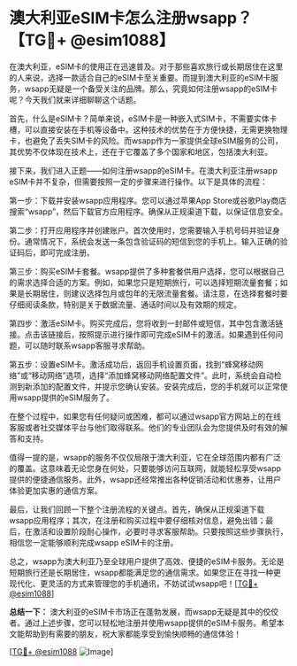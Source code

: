 # 澳大利亚eSIM卡怎么注册wsapp？【TG💪+ @esim1088】

在澳大利亚，eSIM卡的使用正在迅速普及。对于那些喜欢旅行或长期居住在这里的人来说，选择一款适合自己的eSIM卡至关重要。而提到澳大利亚的eSIM卡服务，wsapp无疑是一个备受关注的品牌。那么，究竟如何注册wsapp的eSIM卡呢？今天我们就来详细聊聊这个话题。

首先，什么是eSIM卡？简单来说，eSIM卡是一种嵌入式SIM卡，不需要实体卡槽，可以直接安装在手机等设备中。这种技术的优势在于方便快捷，无需更换物理卡，也避免了丢失SIM卡的风险。而wsapp作为一家提供全球eSIM服务的公司，其优势不仅体现在技术上，还在于它覆盖了多个国家和地区，包括澳大利亚。

接下来，我们进入正题——如何注册wsapp的eSIM卡。在澳大利亚注册wsapp eSIM卡并不复杂，但需要按照一定的步骤来进行操作。以下是具体的流程：

第一步：下载并安装wsapp应用程序。您可以通过苹果App Store或谷歌Play商店搜索“wsapp”，然后下载官方应用程序。确保从正规渠道下载，以保证信息安全。

第二步：打开应用程序并创建账户。首次使用时，您需要输入手机号码并验证身份。通常情况下，系统会发送一条包含验证码的短信到您的手机上。输入正确的验证码后，即可完成注册。

第三步：购买eSIM卡套餐。wsapp提供了多种套餐供用户选择，您可以根据自己的需求选择合适的方案。例如，如果您只是短期旅行，可以选择短期流量套餐；如果是长期居住，则建议选择包月或包年的无限流量套餐。请注意，在选择套餐时要仔细阅读条款，特别是关于数据流量、通话时间以及有效期的规定。

第四步：激活eSIM卡。购买完成后，您将收到一封邮件或短信，其中包含激活链接。点击该链接后，按照提示进行操作即可完成eSIM卡的激活。如果遇到任何问题，可以随时联系wsapp客服寻求帮助。

第五步：设置eSIM卡。激活成功后，返回手机设置页面，找到“蜂窝移动网络”或“移动网络”选项，选择“添加蜂窝移动网络配置文件”。此时，系统会自动检测到新添加的配置文件，并提示您确认安装。安装完成后，您的手机就可以正常使用wsapp提供的eSIM服务了。

在整个过程中，如果您有任何疑问或困难，都可以通过wsapp官方网站上的在线客服或者社交媒体平台与他们取得联系。他们的专业团队会为您提供及时有效的解答和支持。

值得一提的是，wsapp的服务不仅仅局限于澳大利亚，它在全球范围内都有广泛的覆盖。这意味着无论您身在何处，只要能够访问互联网，就能轻松享受wsapp提供的便捷通信服务。此外，wsapp还经常推出各种促销活动和优惠券，让用户体验更加实惠的通信方案。

最后，让我们回顾一下整个注册流程的关键点。首先，确保从正规渠道下载wsapp应用程序；其次，在注册和购买过程中要仔细核对信息，避免出错；最后，在激活和设置阶段耐心操作，必要时寻求客服帮助。只要按照这些步骤执行，相信您一定能够顺利完成wsapp eSIM卡的注册。

总之，wsapp为澳大利亚乃至全球用户提供了高效、便捷的eSIM卡服务。无论是短期旅行还是长期居住，wsapp都能满足您的通信需求。如果您正在寻找一种更现代化、更灵活的方式来管理您的手机通讯，不妨试试wsapp吧！[[TG💪+ @esim1088](https://t.me/s/esim1088)]

**总结一下：** 澳大利亚的eSIM卡市场正在蓬勃发展，而wsapp无疑是其中的佼佼者。通过上述步骤，您可以轻松地注册并使用wsapp提供的eSIM卡服务。希望本文能帮助到有需要的朋友，祝大家都能享受到愉快顺畅的通信体验！

[[TG💪+ @esim1088](https://t.me/s/esim1088) ![Image](https://i.postimg.cc/4NQfJmqS/Snipaste-2025-05-13-00-14-12.png)]